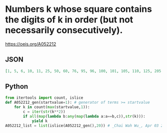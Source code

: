 # Numbers k whose square contains the digits of k in order \(but not necessarily consecutively\)\.
https://oeis.org/A052212
## JSON
```JSON
[1, 5, 6, 10, 11, 25, 50, 60, 76, 95, 96, 100, 101, 105, 110, 125, 205, 250, 305, 371, 376, 405, 441, 500, 501, 505, 506, 525, 600, 601, 605, 625, 676, 705, 756, 760, 805, 825, 826, 905, 946, 950, 960, 976, 995, 996, 1000, 1001, 1005, 1006, 1010, 1011, 1021]
```
## Python
```Python
from itertools import count, islice
def A052212_gen(startvalue=1): # generator of terms >= startvalue
    for k in count(max(startvalue,1)):
        c = iter(str(k**2))
        if all(map(lambda b:any(map(lambda a:a==b,c)),str(k))):
            yield k
A052212_list = list(islice(A052212_gen(),20)) # _Chai Wah Wu_, Apr 03 2023
```
